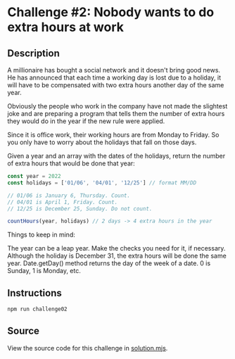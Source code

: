 # Challenge #2: Nobody wants to do extra hours at work

## Description

A millionaire has bought a social network and it doesn't bring good news. He has announced that each time a working day is lost due to a holiday, it will have to be compensated with two extra hours another day of the same year.

Obviously the people who work in the company have not made the slightest joke and are preparing a program that tells them the number of extra hours they would do in the year if the new rule were applied.

Since it is office work, their working hours are from Monday to Friday. So you only have to worry about the holidays that fall on those days.

Given a year and an array with the dates of the holidays, return the number of extra hours that would be done that year:

```javascript
const year = 2022
const holidays = ['01/06', '04/01', '12/25'] // format MM/DD

// 01/06 is January 6, Thursday. Count.
// 04/01 is April 1, Friday. Count.
// 12/25 is December 25, Sunday. Do not count.

countHours(year, holidays) // 2 days -> 4 extra hours in the year
```

Things to keep in mind:

The year can be a leap year. Make the checks you need for it, if necessary.
Although the holiday is December 31, the extra hours will be done the same year.
Date.getDay() method returns the day of the week of a date. 0 is Sunday, 1 is Monday, etc.

## Instructions

```javascript
npm run challenge02
```

## Source

View the source code for this challenge in [solution.mjs](solution.mjs).